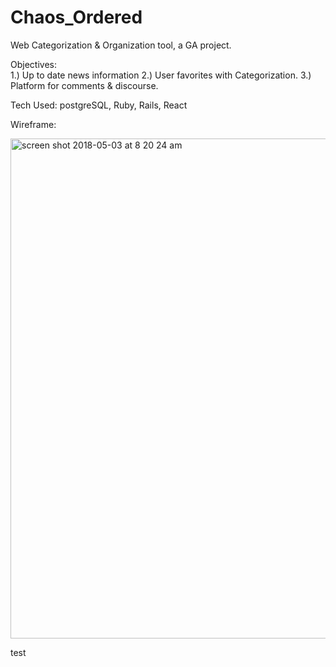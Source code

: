 # Chaos_Ordered
 Web Categorization &amp; Organization tool, a GA project.


 Objectives:  
  1.) Up to date news information
  2.) User favorites with Categorization.
  3.) Platform for comments & discourse.


Tech Used:
    postgreSQL, Ruby, Rails, React

Wireframe:

<img width="800" alt="screen shot 2018-05-03 at 8 20 24 am" src="https://user-images.githubusercontent.com/32752504/39585000-c00a3de4-4ec1-11e8-9127-56d5b60dfa36.png">


test
